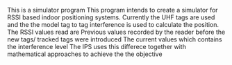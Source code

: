 This is a simulator program
This program intends to create a simulator for RSSI based indoor positioning systems.
Currently the UHF tags are used and the the model tag to tag interference is used to calculate the position.
The RSSI values read are 
    Previous values recorded by the reader before the new tags/ tracked tags were introduced
    The current values which contains the interference level
The IPS  uses this differece together with mathematical approaches to achieve the the objective
